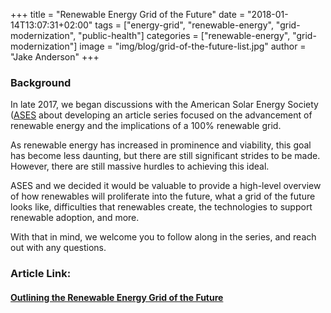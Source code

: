 +++
title = "Renewable Energy Grid of the Future"
date = "2018-01-14T13:07:31+02:00"
tags = ["energy-grid", "renewable-energy", "grid-modernization", "public-health"]
categories = ["renewable-energy", "grid-modernization"]
image = "img/blog/grid-of-the-future-list.jpg"
author = "Jake Anderson"
+++

### Background

In late 2017, we began discussions with the American Solar Energy Society ([ASES](https://www.ases.org/) about developing an article series focused on the advancement of renewable energy and the implications of a 100% renewable grid.

As renewable energy has increased in prominence and viability, this goal has become less daunting, but there are still significant strides to be made. However, there are still massive hurdles to achieving this ideal.

ASES and we decided it would be valuable to provide a high-level overview of how renewables will proliferate into the future, what a grid of the future looks like, difficulties that renewables create, the technologies to support renewable adoption, and more. 

With that in mind, we welcome you to follow along in the series, and reach out with any questions.

### Article Link:

#### [Outlining the Renewable Energy Grid of the Future](https://www.ases.org/outlining-the-renewable-energy-grid-of-the-future/)

